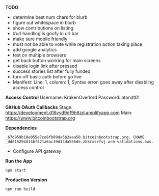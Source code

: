 **TODO**
- determine best num chars for blurb
- figure out whitespace in blurb
- show contributions on listing
- #url handling is goofy in url bar
- make sure mobile friendly
- must not be able to vote while registration action taking place
- add google analytics
- test on multiple browsers
- get back button working for main screens
- disable login link after pressed
- success stories list after fully funded
- turn off basic auth before go live
- Manifest: Line: 1, column: 1, Syntax error. goes away after disabling access control

**Access Control**
Username: KrakenOverlord
Password: atandt01

**GitHub OAuth Callbacks**
Stage: https://development.d16vyd9qf9h6zd.amplifyapp.com
Main: https://www.bitcoinbootstrap.org

**Dependencies**

`_67d959b18e055e7ce8fb89da5b2aaa50.bitcoinbootstrap.org. CNAME _dd815294d14bf421a6ac39d13da556de.zbkrxsrfvj.acm-validations.aws.`

- Configure API gateway

**Run the App**

`npm start`

**Production Version**

`npm run build`
